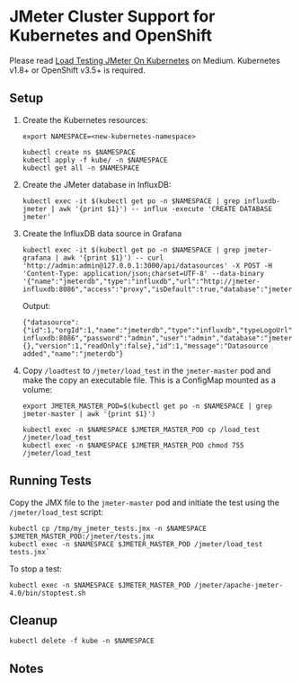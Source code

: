 # JMeter Cluster Support for Kubernetes and OpenShift
Please read [Load Testing JMeter On Kubernetes](https://goo.gl/mkoX9E) on Medium. Kubernetes v1.8+ or OpenShift v3.5+ is required.

## Setup
1. Create the Kubernetes resources:
   ```
   export NAMESPACE=<new-kubernetes-namespace>
   
   kubectl create ns $NAMESPACE
   kubectl apply -f kube/ -n $NAMESPACE
   kubectl get all -n $NAMESPACE
   ```
2. Create the JMeter database in InfluxDB:

   `kubectl exec -it $(kubectl get po -n $NAMESPACE | grep influxdb-jmeter | awk '{print $1}') -- influx -execute 'CREATE DATABASE jmeter'`

3. Create the InfluxDB data source in Grafana
   ```
   kubectl exec -it $(kubectl get po -n $NAMESPACE | grep jmeter-grafana | awk '{print $1}') -- curl 'http://admin:admin@127.0.0.1:3000/api/datasources' -X POST -H 'Content-Type: application/json;charset=UTF-8' --data-binary '{"name":"jmeterdb","type":"influxdb","url":"http://jmeter-influxdb:8086","access":"proxy","isDefault":true,"database":"jmeter","user":"admin","password":"admin"}'
   ```
   Output:
   ```
   {"datasource":{"id":1,"orgId":1,"name":"jmeterdb","type":"influxdb","typeLogoUrl":"","access":"proxy","url":"http://jmeter-influxdb:8086","password":"admin","user":"admin","database":"jmeter","basicAuth":false,"basicAuthUser":"","basicAuthPassword":"","withCredentials":false,"isDefault":true,"secureJsonFields":{},"version":1,"readOnly":false},"id":1,"message":"Datasource added","name":"jmeterdb"}
   ```

4. Copy `/loadtest` to `/jmeter/load_test` in the `jmeter-master` pod and make the copy an executable file. This is a ConfigMap mounted as a volume:
   ```
   export JMETER_MASTER_POD=$(kubectl get po -n $NAMESPACE | grep jmeter-master | awk '{print $1}')

   kubectl exec -n $NAMESPACE $JMETER_MASTER_POD cp /load_test /jmeter/load_test
   kubectl exec -n $NAMESPACE $JMETER_MASTER_POD chmod 755 /jmeter/load_test
   ```

## Running Tests
Copy the JMX file to the `jmeter-master` pod and initiate the test using the `/jmeter/load_test` script:
```
kubectl cp /tmp/my_jmeter_tests.jmx -n $NAMESPACE $JMETER_MASTER_POD:/jmeter/tests.jmx
kubectl exec -n $NAMESPACE $JMETER_MASTER_POD /jmeter/load_test tests.jmx`
```
To stop a test:

`kubectl exec -n $NAMESPACE $JMETER_MASTER_POD /jmeter/apache-jmeter-4.0/bin/stoptest.sh`

## Cleanup
`kubectl delete -f kube -n $NAMESPACE`

## Notes
